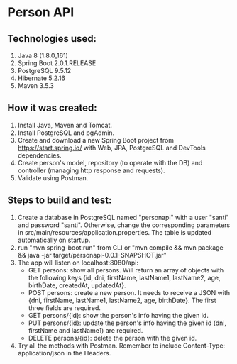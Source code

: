 # Person API

## Technologies used:

1. Java 8 (1.8.0_161)
2. Spring Boot 2.0.1.RELEASE
3. PostgreSQL 9.5.12
4. Hibernate 5.2.16
5. Maven 3.5.3

## How it was created:

1. Install Java, Maven and Tomcat.
2. Install PostgreSQL and pgAdmin. 
3. Create and download a new Spring Boot project from https://start.spring.io/ with Web, JPA, PostgreSQL and DevTools dependencies.
4. Create person's model, repository (to operate with the DB) and controller (managing http response and requests).
5. Validate using Postman.

## Steps to build and test:

1. Create a database in PostgreSQL named "personapi" with a user "santi" and password "santi". Otherwise, change the corresponding parameters in src/main/resources/application.properties. The table is updated automatically on startup.
2. run "mvn spring-boot:run" from CLI or "mvn compile && mvn package && java -jar target/personapi-0.0.1-SNAPSHOT.jar"
3. The app will listen on localhost:8080/api:
    * GET persons: show all persons. Will return an array of objects with the following keys {id, dni, firstName, lastName1, lastName2, age, birthDate, createdAt, updatedAt}.
    * POST persons: create a new person. It needs to receive a JSON with {dni, firstName, lastName1, lastName2, age, birthDate}. The first three fields are required.
    * GET persons/{id}: show the person's info having the given id.
    * PUT persons/{id}: update the person's info having the given id (dni, firstName and lastName1) are required.
    * DELETE persons/{id}: delete the person with the given id.
4. Try all the methods with Postman. Remember to include Content-Type: application/json in the Headers.
